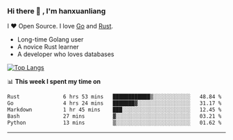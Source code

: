 ### Hi there 👋 , I'm hanxuanliang

<!--
**hanxuanliang/hanxuanliang** is a ✨ _special_ ✨ repository because its `README.md` (this file) appears on your GitHub profile.

Here are some ideas to get you started:

- 🔭 I’m currently working on ...
- 🌱 I’m currently learning ...
- 👯 I’m looking to collaborate on ...
- 🤔 I’m looking for help with ...
- 💬 Ask me about ...
- 📫 How to reach me: ...
- 😄 Pronouns: ...
- ⚡ Fun fact: ...
-->
I ❤ Open Source. I love [Go](https://golang.org) and [Rust](https://www.rust-lang.org/zh-CN/).

* Long-time Golang user
* A novice Rust learner
* A developer who loves databases

[![Top Langs](https://github-readme-stats.vercel.app/api?username=hanxuanliang&show_icons=true&count_private=true&line_height=40)](https://github.com/anuraghazra/github-readme-stats)

📊 **This week I spent my time on**
<!--START_SECTION:waka-->

```txt
Rust              6 hrs 53 mins   ████████████▒░░░░░░░░░░░░   48.84 %
Go                4 hrs 24 mins   ███████▓░░░░░░░░░░░░░░░░░   31.17 %
Markdown          1 hr 45 mins    ███░░░░░░░░░░░░░░░░░░░░░░   12.45 %
Bash              27 mins         ▓░░░░░░░░░░░░░░░░░░░░░░░░   03.21 %
Python            13 mins         ▒░░░░░░░░░░░░░░░░░░░░░░░░   01.62 %
```

<!--END_SECTION:waka-->

***

